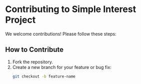 # Contributing to Simple Interest Project

We welcome contributions! Please follow these steps:

## How to Contribute
1. Fork the repository.
2. Create a new branch for your feature or bug fix:
   ```bash
   git checkout -b feature-name
